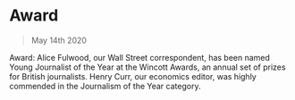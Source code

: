 # Award

> May 14th 2020

Award: Alice Fulwood, our Wall Street correspondent, has been named Young Journalist of the Year at the Wincott Awards, an annual set of prizes for British journalists. Henry Curr, our economics editor, was highly commended in the Journalism of the Year category.
